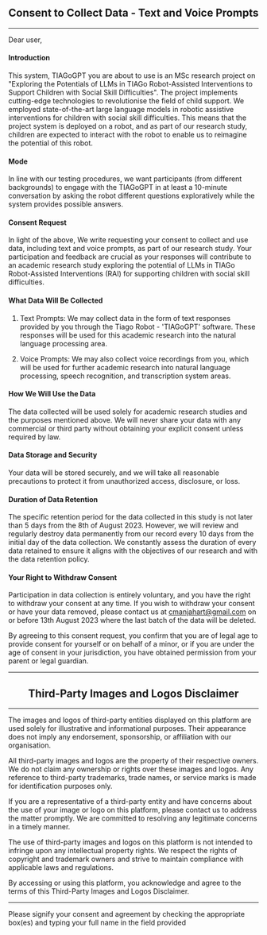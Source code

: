 <h2 align="center"> Consent to Collect Data - Text and Voice Prompts </h2>


---


Dear user,

#### Introduction
This system, TIAGoGPT you are about to use is an MSc research project on "Exploring the Potentials of LLMs in TIAGo Robot-Assisted Interventions to Support Children with Social Skill Difficulties". The project implements cutting-edge technologies to revolutionise the field of child support. We employed state-of-the-art large language models in robotic assistive interventions for children with social skill difficulties. This means that the project system is deployed on a robot, and as part of our research study, children are expected to interact with the robot to enable us to reimagine the potential of this robot.

#### Mode
In line with our testing procedures, we want participants (from different backgrounds) to engage with the TIAGoGPT in at least a 10-minute conversation by asking the robot different questions exploratively while the system provides possible answers.

#### Consent Request
 In light of the above, We write requesting your consent to collect and use data, including text and voice prompts, as part of our research study. Your participation and feedback are crucial as your responses will contribute to an academic research study exploring the potential of LLMs in TIAGo Robot-Assisted Interventions (RAI) for supporting children with social skill difficulties.

#### What Data Will Be Collected
1. Text Prompts: 
    We may collect data in the form of text responses provided by you through the Tiago Robot - 'TIAGoGPT' software. These responses will be used for this academic research into the natural language processing area.

2. Voice Prompts: 
    We may also collect voice recordings from you, which will be used for further academic research into natural language processing, speech recognition, and transcription system areas.

#### How We Will Use the Data 
The data collected will be used solely for academic research studies and the purposes mentioned above. We will never share your data with any commercial or third party without obtaining your explicit consent unless required by law.

#### Data Storage and Security
Your data will be stored securely, and we will take all reasonable precautions to protect it from unauthorized access, disclosure, or loss.

#### Duration of Data Retention 
The specific retention period for the data collected in this study is not later than 5 days from the 8th of August 2023. However, we will review and regularly destroy data permanently from our record every 10 days from the initial day of the data collection. We constantly assess the duration of every data retained to ensure it aligns with the objectives of our research and with the data retention policy.

#### Your Right to Withdraw Consent
Participation in data collection is entirely voluntary, and you have the right to withdraw your consent at any time. If you wish to withdraw your consent or have your data removed, please contact us at cmanjahart@gmail.com on or before 13th August 2023 where the last batch of the data will be deleted.


By agreeing to this consent request, you confirm that you are of legal age to provide consent for yourself or on behalf of a minor, or if you are under the age of consent in your jurisdiction, you have obtained permission from your parent or legal guardian.


---


<h2 align="center"> Third-Party Images and Logos Disclaimer</h2>


---


The images and logos of third-party entities displayed on this platform are used solely for illustrative and informational purposes. Their appearance does not imply any endorsement, sponsorship, or affiliation with our organisation.

All third-party images and logos are the property of their respective owners. We do not claim any ownership or rights over these images and logos. Any reference to third-party trademarks, trade names, or service marks is made for identification purposes only.

If you are a representative of a third-party entity and have concerns about the use of your image or logo on this platform, please contact us to address the matter promptly. We are committed to resolving any legitimate concerns in a timely manner.

The use of third-party images and logos on this platform is not intended to infringe upon any intellectual property rights. We respect the rights of copyright and trademark owners and strive to maintain compliance with applicable laws and regulations.

By accessing or using this platform, you acknowledge and agree to the terms of this Third-Party Images and Logos Disclaimer.

___

Please signify your consent and agreement by checking the appropriate box(es) and typing your full name in the field provided
